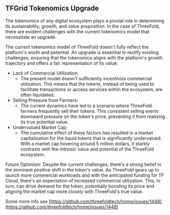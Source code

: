 
## TFGrid Tokenomics Upgrade

The tokenomics of any digital ecosystem plays a pivotal role in determining its sustainability, growth, and value proposition. In the case of ThreeFold, there are evident challenges with the current tokenomics model that necessitate an upgrade.

The current tokenomics model of ThreeFold doesn't fully reflect the platform's worth and potential. An upgrade is essential to rectify existing challenges, ensuring that the tokenomics aligns with the platform's growth trajectory and offers a fair representation of its value.

* Lack of Commercial Utilization: 
    * The present model doesn't sufficiently incentivize commercial utilization. This means that the tokens, instead of being used to facilitate transactions or access services within the ecosystem, are often liquidated.
* Selling Pressure from Farmers: 
    * The current dynamics have led to a scenario where ThreeFold farmers frequently sell their tokens. This consistent selling exerts downward pressure on the token's price, preventing it from realizing its true potential value.
* Undervalued Market Cap: 
    * The cumulative effect of these factors has resulted in a market capitalization for the liquid tokens that is significantly undervalued. With a market cap hovering around 5 million dollars, it starkly contrasts with the intrinsic value and potential of the ThreeFold ecosystem.

Future Optimism: Despite the current challenges, there's a strong belief in the imminent positive shift in the token's value. As ThreeFold gears up to launch more commercial workloads and with the anticipated funding for TF Cloud, there's an expectation of increased commercial utilization. This, in turn, can drive demand for the token, potentially boosting its price and aligning the market cap more closely with ThreeFold's true value.

Some more info see [https://github.com/threefoldtech/home/issues/1448](https://github.com/threefoldtech/home/issues/1448) 


